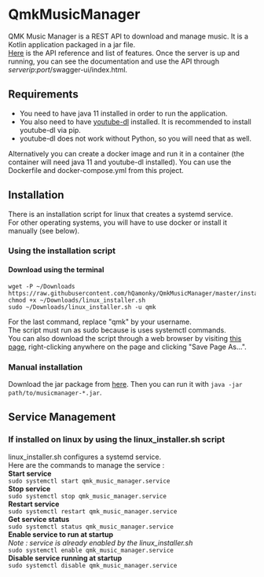 # QmkMusicManager
QMK Music Manager is a REST API to download and manage music. It is a Kotlin application packaged in a jar file.  
[Here](https://github.com/hQamonky/QmkMusicManager/blob/master/docs/Api%20User%20Guide.md)
is the API reference and list of features. Once the server is up and running, you can see the documentation and use the API through *serverip*:*port*/swagger-ui/index.html.
## Requirements
- You need to have java 11 installed in order to run the application.  
- You also need to have [youtube-dl](https://youtube-dl.org/) installed. It is recommended to install youtube-dl via pip.  
- youtube-dl does not work without Python, so you will need that as well.

Alternatively you can create a docker image and run it in a container (the container will need java 11 and youtube-dl installed).
You can use the Dockerfile and docker-compose.yml from this project.
## Installation
There is an installation script for linux that creates a systemd service.  
For other operating systems, you will have to use docker or install it manually (see below).
### Using the installation script
#### Download using the terminal
``` shell
wget -P ~/Downloads https://raw.githubusercontent.com/hQamonky/QmkMusicManager/master/installers/linux_installer.sh
chmod +x ~/Downloads/linux_installer.sh
sudo ~/Downloads/linux_installer.sh -u qmk
```
For the last command, replace "qmk" by your username.  
The script must run as sudo because is uses systemctl commands.  
You can also download the script through a web browser by visiting [this page](https://raw.githubusercontent.com/hQamonky/QmkMusicManager/master/installers/linux_installer.sh),
right-clicking anywhere on the page and clicking "Save Page As...".
### Manual installation
Download the jar package from [here](https://github.com/hQamonky/QmkMusicManager/releases/download/v1.0.7/musicmanager-1.0.7.jar).
Then you can run it with `java -jar path/to/musicmanager-*.jar`.  

## Service Management
### If installed on linux by using the linux_installer.sh script
linux_installer.sh configures a systemd service.  
Here are the commands to manage the service :  
**Start service**  
`sudo systemctl start qmk_music_manager.service`  
**Stop service**  
`sudo systemctl stop qmk_music_manager.service`  
**Restart service**  
`sudo systemctl restart qmk_music_manager.service`  
**Get service status**  
`sudo systemctl status qmk_music_manager.service`  
**Enable service to run at startup**  
*Note : service is already enabled by the linux_installer.sh*  
`sudo systemctl enable qmk_music_manager.service`  
**Disable service running at startup**  
`sudo systemctl disable qmk_music_manager.service`  

